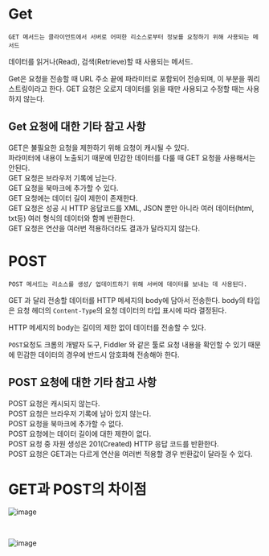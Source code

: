 # Get
```
GET 메서드는 클라이언트에서 서버로 어떠한 리소스로부터 정보를 요청하기 위해 사용되는 메서드
```

데이터를 읽거나(Read), 검색(Retrieve)할 때 사용되는 메서드.

Get은 요청을 전송할 때 URL 주소 끝에 파라미터로 포함되어 전송되며, 이 부분을 쿼리 스트링이라고 한다.
GET 요청은 오로지 데이터를 읽을 때만 사용되고 수정할 때는 사용하지 않는다.

## Get 요청에 대한 기타 참고 사항
GET은 불필요한 요청을 제한하기 위해 요청이 캐시될 수 있다. <br>
파라미터에 내용이 노출되기 때문에 민감한 데이터를 다룰 때 GET 요청을 사용해서는 안된다.<br>
GET 요청은 브라우저 기록에 남는다.<br>
GET 요청을 북마크에 추가할 수 있다.<br>
GET 요청에는 데이터 길이 제한이 존재한다.<br>
GET 요청은 성공 시 HTTP 응답코드를 XML, JSON 뿐만 아니라 여러 데이터(html, txt등) 여러 형식의 데이터와 함께 반환한다.<br>
GET 요청은 연산을 여러번 적용하더라도 결과가 달라지지 않는다.<br>

# POST
```
POST 메서드는 리소스를 생성/ 업데이트하기 위해 서버에 데이터를 보내는 데 사용된다.
```

GET 과 달리 전송할 데이터를 HTTP 메세지의 body에 담아서 전송한다.
body의 타입은 요청 헤더의 ```Content-Type```의 요청 데이터의 타입 표시에 따라 결정된다.

HTTP 메세지의 body는 길이의 제한 없이 데이터를 전송할 수 있다.

```POST```요청도 크롬의 개발자 도구, Fiddler 와 같은 툴로 요청 내용을 확인할 수 있기 때문에 민감한 데이터의 경우에 반드시 암호화해 전송해야 한다.

## POST 요청에 대한 기타 참고 사항
POST 요청은 캐시되지 않는다.<br>
POST 요청은 브라우저 기록에 남아 있지 않는다.<br>
POST 요청을 북마크에 추가할 수 없다.<br>
POST 요청에는 데이터 길이에 대한 제한이 없다.<br>
POST 요청 중 자원 생성은 201(Created) HTTP 응답 코드를 반환한다.<br>
POST 요청은 GET과는 다르게 연산을 여러번 적용할 경우 반환값이 달라질 수 있다.<br>

# GET과 POST의 차이점
![image](https://user-images.githubusercontent.com/62749021/202998292-fe7a1941-1400-45f7-8e27-8d5c8bd7d16e.png)

<br>

![image](https://user-images.githubusercontent.com/62749021/202998332-6f8a64c4-f23a-4330-bbb2-96e9fb49ba6f.png)
